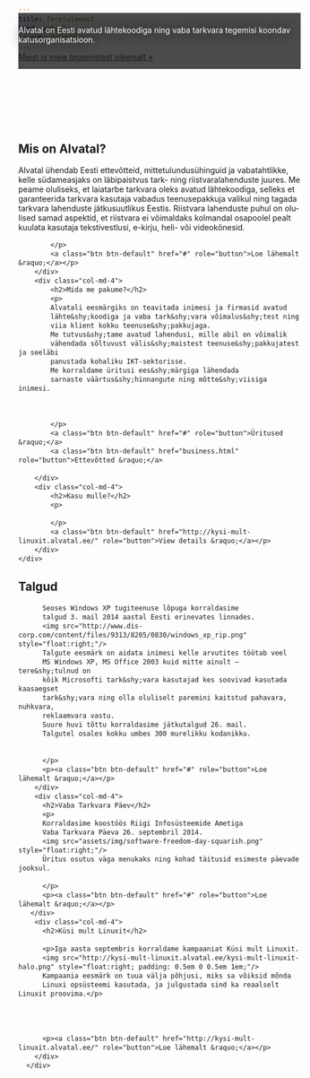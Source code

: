 ```yaml
---
title: Teretulemast
kind: article
layout: default
---
```


<div class="jumbotron" id="gallery" data-frame="1" style="margin:0;">
&nbsp;
</div>

<div style="background-color: rgba(0,0,0,0.7); position: relative; top:-100px; height:100px; display:block;">
    <div class="container" style=" padding-top:2mm; padding-bottom:2mm;">
        <p style="color:white; text-shadow: black 0 0 20px;">
        Alvatal on Eesti avatud lähtekoodiga ning vaba tarkvara
        tegemisi koondav katusorganisatsioon.
        </p>
        <p>
        <a class="btn btn-primary btn-lg" href="#" role="button">Meist ja meie tegemistest pikemalt &raquo;</a>
        </p>
    </div>
</div>

<script type="text/javascript">
setInterval(function() {

   var i = parseInt($("#gallery").attr("data-frame")) + 1;
   if (i > 3) { i=1;}
   $("#gallery").attr("data-frame", i);
}, 5000);
</script>

<div class="container" lang="et">
    <div class="row">
        <div class="col-md-4">
            <h2>Mis on Alvatal?</h2>
            <p>
            Alvatal ühendab Eesti ette&shy;võtteid, mitte&shy;tulundus&shy;ühinguid ja vaba&shy;tahtlikke,
            kelle südame&shy;asjaks on läbi&shy;paistvus tark- ning riist&shy;vara&shy;lahenduste juures.
            Me peame oluliseks, et laia&shy;tarbe tark&shy;vara oleks avatud lähte&shy;koodiga,
            selleks et garanteerida tark&shy;vara kasutaja vabadus teenuse&shy;pakkuja
            valikul ning tagada tark&shy;vara lahenduste jätku&shy;suutlikus Eestis.
            Riist&shy;vara lahenduste puhul on olulised samad aspektid,
            et riistvara ei võimaldaks kolmandal osapoolel pealt kuulata
            kasutaja teksti&shy;vestlusi, e-kirju, heli- või videokõnesid.
             
            </p>
            <a class="btn btn-default" href="#" role="button">Loe lähemalt &raquo;</a></p>
        </div>
        <div class="col-md-4">
            <h2>Mida me pakume?</h2>
            <p>
            Alvatali eesmärgiks on teavitada inimesi ja firmasid avatud
            lähte&shy;koodiga ja vaba tark&shy;vara võimalus&shy;test ning
            viia klient kokku teenuse&shy;pakkujaga.
            Me tutvus&shy;tame avatud lahendusi, mille abil on võimalik
            vähendada sõltuvust välis&shy;maistest teenuse&shy;pakkujatest ja seeläbi
            panustada kohaliku IKT-sektorisse.
            Me korraldame üritusi ees&shy;märgiga lähendada
            sarnaste väärtus&shy;hinnangute ning mõtte&shy;viisiga inimesi.
           
            
            
            </p>
            <a class="btn btn-default" href="#" role="button">Üritused &raquo;</a>
            <a class="btn btn-default" href="business.html" role="button">Ettevõtted &raquo;</a>

        </div>
        <div class="col-md-4">
            <h2>Kasu mulle?</h2>
            <p>
            
            </p>
            <a class="btn btn-default" href="http://kysi-mult-linuxit.alvatal.ee/" role="button">View details &raquo;</a></p>
        </div>
    </div>
</div>

<div class="container">
      <div class="row">
        <div class="col-md-4">
          <h2>Talgud</h2>
          <p>

          Seoses Windows XP tugiteenuse lõpuga korraldasime
          talgud 3. mail 2014 aastal Eesti erinevates linnades.
          <img src="http://www.dis-corp.com/content/files/9313/8205/0830/windows_xp_rip.png" style="float:right;"/>
          Talgute eesmärk on aidata inimesi kelle arvutites töötab veel
          MS Windows XP, MS Office 2003 kuid mitte ainult – tere&shy;tulnud on
          kõik Microsofti tark&shy;vara kasutajad kes soovivad kasutada kaasaegset
          tark&shy;vara ning olla oluliselt paremini kaitstud pahavara, nuhkvara,
          reklaamvara vastu.
          Suure huvi tõttu korraldasime jätkutalgud 26. mail.
          Talgutel osales kokku umbes 300 murelikku kodanikku.
          

          </p>
          <p><a class="btn btn-default" href="#" role="button">Loe lähemalt &raquo;</a></p>
        </div>
        <div class="col-md-4">
          <h2>Vaba Tarkvara Päev</h2>
          <p>
          Korraldasime koostöös Riigi Infosüsteemide Ametiga
          Vaba Tarkvara Päeva 26. septembril 2014.
          <img src="assets/img/software-freedom-day-squarish.png" style="float:right;"/>
          Üritus osutus väga menukaks ning kohad täitusid esimeste päevade jooksul.

          </p>
          <p><a class="btn btn-default" href="#" role="button">Loe lähemalt &raquo;</a></p>
       </div>
        <div class="col-md-4">
          <h2>Küsi mult Linuxit</h2>

          <p>Iga aasta septembris korraldame kampaaniat Küsi mult Linuxit. 
          <img src="http://kysi-mult-linuxit.alvatal.ee/kysi-mult-linuxit-halo.png" style="float:right; padding: 0.5em 0 0.5em 1em;"/>
          Kampaania eesmärk on tuua välja põhjusi, miks sa võiksid mõnda
          Linuxi opsüsteemi kasutada, ja julgustada sind ka reaalselt Linuxit proovima.</p>
          

          
          
          <p><a class="btn btn-default" href="http://kysi-mult-linuxit.alvatal.ee/" role="button">Loe lähemalt &raquo;</a></p>
        </div>
      </div>


</div>

